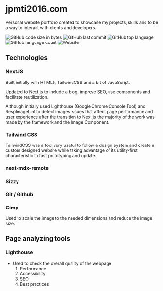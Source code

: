 # jpmti2016.com

Personal website portfolio created to showcase my projects, skills and to be a way to interact with clients and developers.

![GitHub code size in bytes](https://img.shields.io/github/languages/code-size/jpmti2016/portfolio-nextjs-mdx)
![GitHub last commit](https://img.shields.io/github/last-commit/jpmti2016/portfolio-nextjs-mdx)
![GitHub top language](https://img.shields.io/github/languages/top/jpmti2016/portfolio-nextjs-mdx)
![GitHub language count](https://img.shields.io/github/languages/count/jpmti2016/portfolio-nextjs-mdx)
![Website](https://img.shields.io/website?url=https%3A%2F%2Fjpmti2016.com)

## Technologies

### NextJS

Built initially with HTML5, TailwindCSS and a bit of JavaScript.

Updated to Next.js to include a blog, improve SEO, use components and facilitate reutilization.

Although initially used Lighthouse (Google Chrome Console Tool) and RespImageLint to detect images issues that affect page performance and user experience after the transition to Next.js the majority of the work was made by the framework and the Image Component.

### Tailwind CSS

TailwindCSS was a tool very useful to follow a design system and create a custom designed website while taking advantage of its utility-first characteristic to fast prototyping and update.

### next-mdx-remote

### Sizzy

### Git / Github

### Gimp

Used to scale the image to the needed dimensions and reduce the image size.

## Page analyzing tools

### Lighthouse

- Used to check the overall quality of the webpage
  1. Performance
  2. Accessibility
  3. SEO
  4. Best practices
